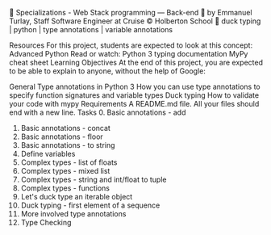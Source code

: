 
📂 Specializations - Web Stack programming ― Back-end
👤 by Emmanuel Turlay, Staff Software Engineer at Cruise
©️ Holberton School
🔖 duck typing | python | type annotations | variable annotations

Resources
For this project, students are expected to look at this concept:
Advanced Python
Read or watch:
Python 3 typing documentation
MyPy cheat sheet
Learning Objectives
At the end of this project, you are expected to be able to explain to anyone, without the help of Google:

General
Type annotations in Python 3
How you can use type annotations to specify function signatures and variable types
Duck typing
How to validate your code with mypy
Requirements
A README.md file.
All your files should end with a new line.
Tasks
 0. Basic annotations - add
 1. Basic annotations - concat
 2. Basic annotations - floor
 3. Basic annotations - to string
 4. Define variables
 5. Complex types - list of floats
 6. Complex types - mixed list
 7. Complex types - string and int/float to tuple
 8. Complex types - functions
 9. Let's duck type an iterable object
 10. Duck typing - first element of a sequence
 11. More involved type annotations
 12. Type Checking
